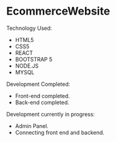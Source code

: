 # EcommerceWebsite

Technology Used:

- HTML5
- CSS5
- REACT
- BOOTSTRAP 5
- NODE.JS
- MYSQL

Development Completed:

- Front-end completed.
- Back-end completed.

Development currently in progress:

- Admin Panel.
- Connecting front end and backend.
